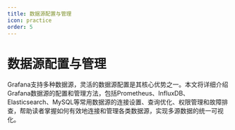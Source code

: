 ```yaml
---
title: 数据源配置与管理
icon: practice
order: 5
---
```


# 数据源配置与管理

Grafana支持多种数据源，灵活的数据源配置是其核心优势之一。本文将详细介绍Grafana数据源的配置和管理方法，包括Prometheus、InfluxDB、Elasticsearch、MySQL等常用数据源的连接设置、查询优化、权限管理和故障排查，帮助读者掌握如何有效地连接和管理各类数据源，实现多源数据的统一可视化。
